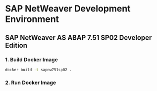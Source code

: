 # SAP NetWeaver Development Environment

## SAP NetWeaver AS ABAP 7.51 SP02 Developer Edition

### 1. Build Docker Image
```bash
docker build -t sapnw751sp02 .
```

### 2. Run Docker Image
